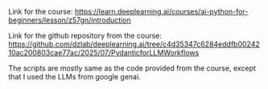 Link for the course:
https://learn.deeplearning.ai/courses/ai-python-for-beginners/lesson/z57gn/introduction

Link for the github repository from the course:
https://github.com/dzlab/deeplearning.ai/tree/c4d35347c6284eddfb0024210ac200803cae77ac/2025/07/PydanticforLLMWorkflows

The scripts are mostly same as the code provided from the course, except that I used the LLMs from google genai.
